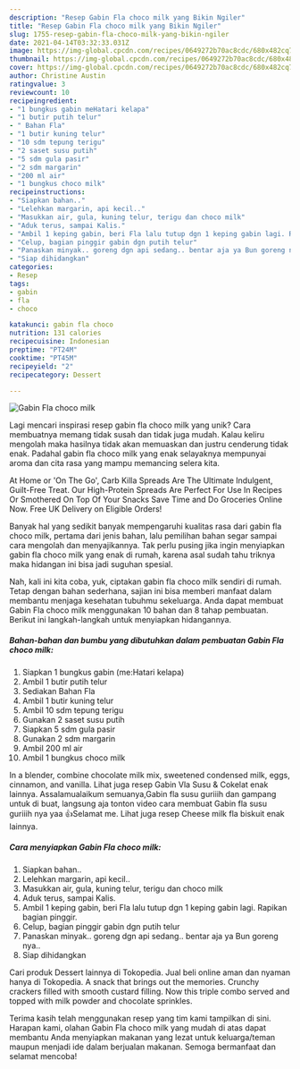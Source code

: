```yaml
---
description: "Resep Gabin Fla choco milk yang Bikin Ngiler"
title: "Resep Gabin Fla choco milk yang Bikin Ngiler"
slug: 1755-resep-gabin-fla-choco-milk-yang-bikin-ngiler
date: 2021-04-14T03:32:33.031Z
image: https://img-global.cpcdn.com/recipes/0649272b70ac8cdc/680x482cq70/gabin-fla-choco-milk-foto-resep-utama.jpg
thumbnail: https://img-global.cpcdn.com/recipes/0649272b70ac8cdc/680x482cq70/gabin-fla-choco-milk-foto-resep-utama.jpg
cover: https://img-global.cpcdn.com/recipes/0649272b70ac8cdc/680x482cq70/gabin-fla-choco-milk-foto-resep-utama.jpg
author: Christine Austin
ratingvalue: 3
reviewcount: 10
recipeingredient:
- "1 bungkus gabin meHatari kelapa"
- "1 butir putih telur"
- " Bahan Fla"
- "1 butir kuning telur"
- "10 sdm tepung terigu"
- "2 saset susu putih"
- "5 sdm gula pasir"
- "2 sdm margarin"
- "200 ml air"
- "1 bungkus choco milk"
recipeinstructions:
- "Siapkan bahan.."
- "Lelehkan margarin, api kecil.."
- "Masukkan air, gula, kuning telur, terigu dan choco milk"
- "Aduk terus, sampai Kalis."
- "Ambil 1 keping gabin, beri Fla lalu tutup dgn 1 keping gabin lagi. Rapikan bagian pinggir."
- "Celup, bagian pinggir gabin dgn putih telur"
- "Panaskan minyak.. goreng dgn api sedang.. bentar aja ya Bun goreng nya.."
- "Siap dihidangkan"
categories:
- Resep
tags:
- gabin
- fla
- choco

katakunci: gabin fla choco 
nutrition: 131 calories
recipecuisine: Indonesian
preptime: "PT24M"
cooktime: "PT45M"
recipeyield: "2"
recipecategory: Dessert

---
```



![Gabin Fla choco milk](https://img-global.cpcdn.com/recipes/0649272b70ac8cdc/680x482cq70/gabin-fla-choco-milk-foto-resep-utama.jpg)

Lagi mencari inspirasi resep gabin fla choco milk yang unik? Cara membuatnya memang tidak susah dan tidak juga mudah. Kalau keliru mengolah maka hasilnya tidak akan memuaskan dan justru cenderung tidak enak. Padahal gabin fla choco milk yang enak selayaknya mempunyai aroma dan cita rasa yang mampu memancing selera kita.

At Home or &#39;On The Go&#39;, Carb Killa Spreads Are The Ultimate Indulgent, Guilt-Free Treat. Our High-Protein Spreads Are Perfect For Use In Recipes Or Smothered On Top Of Your Snacks Save Time and Do Groceries Online Now. Free UK Delivery on Eligible Orders!

Banyak hal yang sedikit banyak mempengaruhi kualitas rasa dari gabin fla choco milk, pertama dari jenis bahan, lalu pemilihan bahan segar sampai cara mengolah dan menyajikannya. Tak perlu pusing jika ingin menyiapkan gabin fla choco milk yang enak di rumah, karena asal sudah tahu triknya maka hidangan ini bisa jadi suguhan spesial.


Nah, kali ini kita coba, yuk, ciptakan gabin fla choco milk sendiri di rumah. Tetap dengan bahan sederhana, sajian ini bisa memberi manfaat dalam membantu menjaga kesehatan tubuhmu sekeluarga. Anda dapat membuat Gabin Fla choco milk menggunakan 10 bahan dan 8 tahap pembuatan. Berikut ini langkah-langkah untuk menyiapkan hidangannya.

<!--inarticleads1-->

##### Bahan-bahan dan bumbu yang dibutuhkan dalam pembuatan Gabin Fla choco milk:

1. Siapkan 1 bungkus gabin (me:Hatari kelapa)
1. Ambil 1 butir putih telur
1. Sediakan  Bahan Fla
1. Ambil 1 butir kuning telur
1. Ambil 10 sdm tepung terigu
1. Gunakan 2 saset susu putih
1. Siapkan 5 sdm gula pasir
1. Gunakan 2 sdm margarin
1. Ambil 200 ml air
1. Ambil 1 bungkus choco milk


In a blender, combine chocolate milk mix, sweetened condensed milk, eggs, cinnamon, and vanilla. Lihat juga resep Gabin Vla Susu &amp; Cokelat enak lainnya. Assalamualaikum semuanya,Gabin fla susu guriiih dan gampang untuk di buat, langsung aja tonton video cara membuat Gabin fla susu guriiih nya yaa 👍Selamat me. Lihat juga resep Cheese milk fla biskuit enak lainnya. 

<!--inarticleads2-->

##### Cara menyiapkan Gabin Fla choco milk:

1. Siapkan bahan..
1. Lelehkan margarin, api kecil..
1. Masukkan air, gula, kuning telur, terigu dan choco milk
1. Aduk terus, sampai Kalis.
1. Ambil 1 keping gabin, beri Fla lalu tutup dgn 1 keping gabin lagi. Rapikan bagian pinggir.
1. Celup, bagian pinggir gabin dgn putih telur
1. Panaskan minyak.. goreng dgn api sedang.. bentar aja ya Bun goreng nya..
1. Siap dihidangkan


Cari produk Dessert lainnya di Tokopedia. Jual beli online aman dan nyaman hanya di Tokopedia. A snack that brings out the memories. Crunchy crackers filled with smooth custard filling. Now this triple combo served and topped with milk powder and chocolate sprinkles. 

Terima kasih telah menggunakan resep yang tim kami tampilkan di sini. Harapan kami, olahan Gabin Fla choco milk yang mudah di atas dapat membantu Anda menyiapkan makanan yang lezat untuk keluarga/teman maupun menjadi ide dalam berjualan makanan. Semoga bermanfaat dan selamat mencoba!
